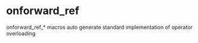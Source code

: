 # onforward_ref
onforward_ref_* macros auto generate standard implementation of operator overloading
